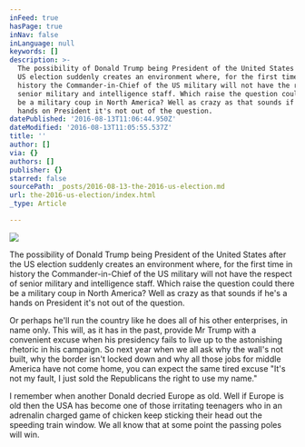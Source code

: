 ```yaml
---
inFeed: true
hasPage: true
inNav: false
inLanguage: null
keywords: []
description: >-
  The possibility of Donald Trump being President of the United States after the
  US election suddenly creates an environment where, for the first time in
  history the Commander-in-Chief of the US military will not have the respect of
  senior military and intelligence staff. Which raise the question could there
  be a military coup in North America? Well as crazy as that sounds if he's a
  hands on President it's not out of the question.
datePublished: '2016-08-13T11:06:44.950Z'
dateModified: '2016-08-13T11:05:55.537Z'
title: ''
author: []
via: {}
authors: []
publisher: {}
starred: false
sourcePath: _posts/2016-08-13-the-2016-us-election.md
url: the-2016-us-election/index.html
_type: Article

---
```

![](https://the-grid-user-content.s3-us-west-2.amazonaws.com/0e41db73-62fd-4901-a7d1-5da4eb152df8.jpg)

The possibility of Donald Trump being President of the United States after the US election suddenly creates an environment where, for the first time in history the Commander-in-Chief of the US military will not have the respect of senior military and intelligence staff. Which raise the question could there be a military coup in North America? Well as crazy as that sounds if he's a hands on President it's not out of the question.

Or perhaps he'll run the country like he does all of his other enterprises, in name only. This will, as it has in the past, provide Mr Trump with a convenient excuse when his presidency fails to live up to the astonishing rhetoric in his campaign. So next year when we all ask why the wall's not built, why the border isn't locked down and why all those jobs for middle America have not come home, you can expect the same tired excuse "It's not my fault, I just sold the Republicans the right to use my name."

I remember when another Donald decried Europe as old. Well if Europe is old then the USA has become one of those irritating teenagers who in an adrenalin charged game of chicken keep sticking their head out the speeding train window. We all know that at some point the passing poles will win.